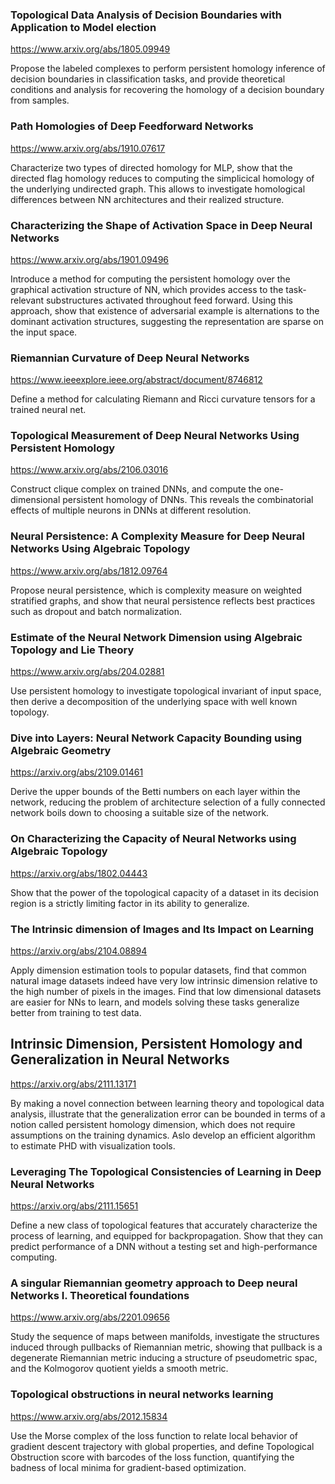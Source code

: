 
### Topological Data Analysis of Decision Boundaries with Application to Model election

<https://www.arxiv.org/abs/1805.09949>

Propose the labeled complexes to perform persistent homology inference of decision boundaries in classification tasks, and provide theoretical conditions and analysis for recovering the homology of a decision boundary from samples.

### Path Homologies of Deep Feedforward Networks

<https://www.arxiv.org/abs/1910.07617>

Characterize two types of directed homology for MLP, show that the directed flag homology reduces to computing the simplicical homology of the underlying undirected graph. This allows to investigate homological differences between NN architectures and their realized structure.

### Characterizing the Shape of Activation Space in Deep Neural Networks

<https://www.arxiv.org/abs/1901.09496>

Introduce a method for computing the persistent homology over the graphical activation structure of NN, which provides access to the task-relevant substructures activated throughout feed forward. Using this approach, show that existence of adversarial example is alternations to the dominant activation structures, suggesting the representation are sparse on the input space.

### Riemannian Curvature of Deep Neural Networks

<https://www.ieeexplore.ieee.org/abstract/document/8746812>

Define a method for calculating Riemann and Ricci curvature tensors for a trained neural net. 

### Topological Measurement of Deep Neural Networks Using Persistent Homology

<https://www.arxiv.org/abs/2106.03016>

Construct clique complex on trained DNNs, and compute the one-dimensional persistent homology of DNNs. This reveals the combinatorial effects of multiple neurons in DNNs at different resolution.

### Neural Persistence: A Complexity Measure for Deep Neural Networks Using Algebraic Topology

<https://www.arxiv.org/abs/1812.09764>

Propose neural persistence, which is complexity measure on weighted stratified graphs, and show that neural persistence reflects best practices such as dropout and batch normalization.

### Estimate of the Neural Network Dimension using Algebraic Topology and Lie Theory

<https://www.arxiv.org/abs/204.02881>

Use persistent homology to investigate topological invariant of input space, then derive a decomposition of the underlying space with well known topology.

### Dive into Layers: Neural Network Capacity Bounding using Algebraic Geometry

<https://arxiv.org/abs/2109.01461>

Derive the upper bounds of the Betti numbers on each layer within the network, reducing the problem of architecture selection of a fully connected network boils down to choosing a suitable size of the network.

### On Characterizing the Capacity of Neural Networks using Algebraic Topology

<https://arxiv.org/abs/1802.04443>

Show that the power of the topological capacity of a dataset in its decision region is a strictly limiting factor in its ability to generalize. 

### The Intrinsic dimension of Images and Its Impact on Learning

<https://arxiv.org/abs/2104.08894>

Apply dimension estimation tools to popular datasets, find that common natural image datasets indeed have very low intrinsic dimension relative to the high number of pixels in the images. Find that low dimensional datasets are easier for NNs to learn, and models solving these tasks generalize better from training to test data.

## Intrinsic Dimension, Persistent Homology and Generalization in Neural Networks

<https://arxiv.org/abs/2111.13171>

By making a novel connection between learning theory and topological data analysis, illustrate that the generalization error can be bounded in terms of a notion called persistent homology dimension, which does not require assumptions on the training dynamics. Aslo develop an efficient algorithm to estimate PHD with visualization tools.

### Leveraging The Topological Consistencies of Learning in Deep Neural Networks

<https://arxiv.org/abs/2111.15651>

Define a new class of topological features that accurately characterize the process of learning, and equipped for backpropagation. Show that they can predict performance of a DNN without a testing set and high-performance computing.

### A singular Riemannian geometry approach to Deep neural Networks I. Theoretical foundations

<https://www.arxiv.org/abs/2201.09656>

Study the sequence of maps between manifolds, investigate the structures induced through pullbacks of Riemannian metric, showing that pullback is a degenerate Riemannian metric inducing a structure of pseudometric spac, and the Kolmogorov quotient yields a smooth metric.

### Topological obstructions in neural networks learning

<https://www.arxiv.org/abs/2012.15834>

Use the Morse complex of the loss function to relate local behavior of gradient descent trajectory with global properties, and define Topological Obstruction score with barcodes of the loss function, quantifying the badness of local minima for gradient-based optimization.